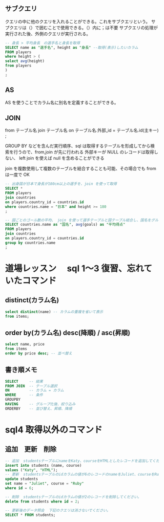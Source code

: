 ## サブクエリ

クエリの中に他のクエリを入れることができる。これをサブクエリという。
サプクエリは（）で囲むことで使用できる。（）内に；は不要
サプクエリの処理が実行された後、外側のクエリが実行される。

```sql
-- 身長 > 平均身長　の選手名と身長を取得
SELECT name as "選手名", height as "身長" --取得(表示)したいカラム
FROM players
where height > (
select avg(height)
from players
)
;
```

## AS

AS を使うことでカラム名に別名を定義することができる。

## JOIN

from テーブル名
join テーブル名
on テーブル名.外部\_id = テーブル名.id(主キー)
;

GROUP BY などを含んだ実行順序、sql は取得するテーブルを形成してから検索を行うので、from,join が先に行われる
外部キーが NULL のレコードは取得しない、 left join を使えば null を含めることができる

join を複数使用して複数のテーブルを結合することも可能、その場合でも from は一度で OK

```sql
-- 出身国が日本で身長が180cm以上の選手を、join を使って取得
SELECT *
FROM players
join countries
on players.country_id = countries.id
where countries.name = "日本" and height >= 180
;
```

```sql
-- 国ごとのゴール数の平均、 join を使って選手テープルと国テーブル結合し、国名をグループ化
SELECT countries.name as "国名", avg(goals) as "平均得点"
FROM players
join countries
on players.country_id = countries.id
group by countries.name
;
```

# 道場レッスン　 sql 1〜3 復習、忘れていたコマンド

## distinct(カラム名)

```sql
select distinct(name) -- カラムの重複を省いて表示
from items;
```

## order by(カラム名) desc(降順) / asc(昇順)

```sql
select name, price
from items
order by price desc; -- 並べ替え
```

## 書き順メモ

```sql
SELECT     -- 結果
FROM JOIN  -- テーブル選択
ON         -- カラム = カラム
WHERE      -- 条件
GROUPBY
HAVING     -- グループ化後、絞り込み
ORDERBY    -- 並び替え、昇順、降順
```

# sql4 取得以外のコマンド

## 追加　更新　削除

```sql
-- 追加  studentsテーブルにnameをKaty、courseをHTMLとしたレコードを追加してください。
insert into students (name, course)
values ("Katy", "HTML");
-- 更新  studentsテーブルのidカラムの値が6のレコードのnameをJuliet、courseをRubyに更新してください。
update students
set name = "Juliet", course = "Ruby"
where id = 6;

-- 削除  studentsテーブルのidカラムの値が2のレコードを削除してください。
delete from students where id = 2;

-- 更新後のデータ照会  下記のクエリは消さないでください。
SELECT * FROM students;
```
